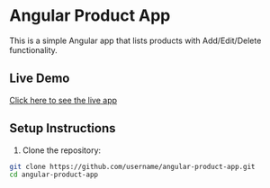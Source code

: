 # Angular Product App

This is a simple Angular app that lists products with Add/Edit/Delete functionality.

##  Live Demo

[Click here to see the live app](https://your-live-url.netlify.app)

## Setup Instructions

1. Clone the repository:
```bash
git clone https://github.com/username/angular-product-app.git
cd angular-product-app
